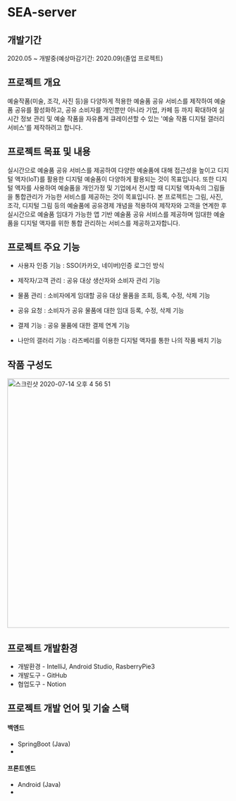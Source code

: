 # SEA-server 
## 개발기간
2020.05 ~ 개발중(예상마감기간: 2020.09)(졸업 프로젝트)

## 프로젝트 개요
예술작품(미술, 조각, 사진 등)을 다양하게 적용한 예술품 공유 서비스를 제작하여 예술품 공유를 활성화하고, 공유 소비자를 개인뿐만 아니라 기업, 카페 등 까지 확대하여 실시간 정보 관리 및 예술 작품을 자유롭게 큐레이션할 수 있는 '예술 작품 디지털 갤러리 서비스'를 제작하려고 합니다.

## 프로젝트 목표 및 내용
실시간으로 예술품 공유 서비스를 제공하여 다양한 예술품에 대해 접근성을 높이고 디지털 액자(IoT)를 활용한 디지털 예술품이 다양하게 활용되는 것이 목표입니다.  또한 디지털 액자를 사용하여 예술품을 개인가정 및 기업에서 전시할 때 디지털 액자속의 그림들을 통합관리가 가능한 서비스를 제공하는 것이 목표입니다.
본 프로젝트는 그림, 사진, 조각, 디지털 그림 등의 예술품에 공유경제 개념을 적용하여 제작자와 고객을 연계한 후 실시간으로 예술품 임대가 가능한 앱 기반 예술품 공유 서비스를 제공하며 임대한 예술품을 디지털 액자를 위한 통합 관리하는 서비스를 제공하고자합니다.

## 프로젝트 주요 기능
* 사용자 인증 기능 : SSO(카카오, 네이버)인증 로그인 방식 

* 제작자/고객 관리 : 공유 대상 생산자와 소비자 관리 기능

* 물품 관리 : 소비자에게 임대할 공유 대상 물품을 조회, 등록, 수정, 삭제 기능

* 공유 요청 : 소비자가 공유 물품에 대한 임대 등록, 수정, 삭제 기능

* 결제 기능 : 공유 물품에 대한 결제 연계 기능

* 나만의 갤러리 기능 : 라즈베리를 이용한 디지털 액자를 통한 나의 작품 배치 기능 

## 작품 구성도
<img width="566" alt="스크린샷 2020-07-14 오후 4 56 51" src="https://user-images.githubusercontent.com/31677736/87399895-07fd7f80-c5f3-11ea-966f-4a656db16833.png">

## 프로젝트 개발환경
* 개발환경 - IntelliJ, Android Studio, RasberryPie3
* 개발도구 - GitHub
* 협업도구 - Notion

## 프로젝트 개발 언어 및 기술 스택
#### 백엔드
* SpringBoot (Java)
* 

#### 프론트엔드
* Android (Java)
* 
